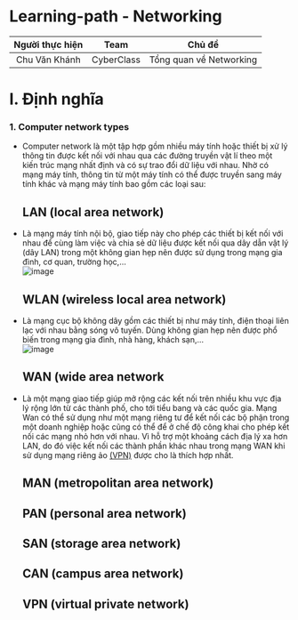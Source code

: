# Learning-path - Networking

|   Người thực hiện    | Team |             Chủ đề             |
| :------------------: | :--: | :----------------------------: |
| Chu Văn Khánh |  CyberClass  | Tổng quan về Networking |

# I. Định nghĩa 
### 1. Computer network types
 - Computer network là một tập hợp gồm nhiều máy tính hoặc thiết bị xử lý thông tin được kết nối với nhau qua các đường truyền vật lí theo một kiến trúc mạng nhất định và có sự trao đổi dữ liệu với nhau. Nhờ có mạng máy tính, thông tin từ một máy tính có thể được truyền sang máy tính khác và mạng máy tính bao gồm các loại sau:   
 
    ## LAN (local area network) 
 - Là mạng máy tính nội bộ, giao tiếp này cho phép các thiết bị kết nối với nhau để cùng làm việc và chia sẻ dữ liệu được kết nối qua dây dẫn vật lý (dây LAN) trong một không gian hẹp nên được sử dụng trong mạng gia đình, cơ quan, trường học,...  
  ![image](https://user-images.githubusercontent.com/100344641/159124241-8520d3cc-585f-482c-8637-d72e6a6511e8.png)


    ## WLAN (wireless local area network)
 - Là mạng cục bộ không dây gồm các thiết bị như máy tính, điện thoại liên lạc với nhau bằng sóng vô tuyến. Dùng không gian hẹp nên được phổ biến trong mạng gia đình, nhà hàng, khách sạn,...  
 ![image](https://user-images.githubusercontent.com/100344641/159124257-0720ec0f-211c-4df1-a478-4b7edf52cf9d.png)
  
    ## WAN (wide area network
 - Là một mạng giao tiếp giúp mở rộng các kết nối trên nhiều khu vực địa lý rộng lớn từ các thành phố, cho tới tiểu bang và các quốc gia. Mạng Wan có thể sử dụng như một mạng riêng tư để kết nối các bộ phận trong một doanh nghiệp hoặc cũng có thể để ở chế độ công khai cho phép kết nối các mạng nhỏ hơn với nhau. Vì hỗ trợ một khoảng cách địa lý xa hơn LAN, do đó việc kết nối các thành phần khác nhau trong mạng WAN khi sử dụng mạng riêng ảo [(VPN)](https://github.com/KhanhCVHE/Learning-path---Networking/blob/main/README.md#vpn-virtual-private-network) được cho là thích hợp nhất.  
        
    ## MAN (metropolitan area network)
      
    ## PAN (personal area network)  
    
    ## SAN (storage area network)  
    
    ## CAN (campus area network)  
    
    ## VPN (virtual private network)
